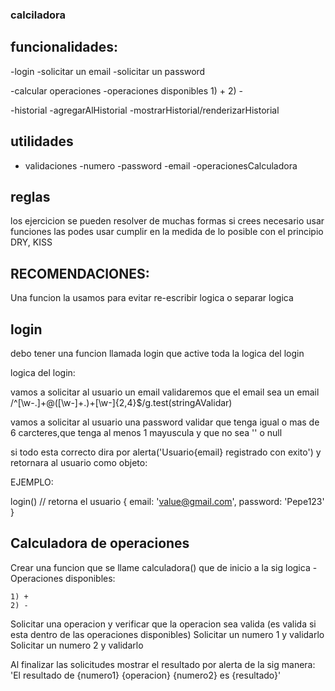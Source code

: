 ### calciladora

## funcionalidades:

-login
    -solicitar un email
    -solicitar un password


-calcular operaciones
    -operaciones disponibles
    1) +
    2) -


-historial
    -agregarAlHistorial
    -mostrarHistorial/renderizarHistorial

## utilidades

- validaciones
    -numero
    -password
    -email
    -operacionesCalculadora

## reglas

los ejercicion se pueden resolver de muchas formas
si crees necesario usar funciones las podes usar
cumplir en la medida de lo posible con el principio DRY, KISS

## RECOMENDACIONES:

Una funcion la usamos para evitar re-escribir logica o separar logica

## login

debo tener una funcion llamada login que active toda la logica del login

logica del login:

vamos a solicitar al usuario un email
validaremos que el email sea un email
/^[\w-\.]+@([\w-]+\.)+[\w-]{2,4}$/g.test(stringAValidar)

vamos a solicitar al usuario una password
validar que tenga igual o mas de 6 carcteres,que tenga al menos 1 mayuscula y que no sea '' o null

si todo esta correcto dira por alerta('Usuario{email} registrado con exito') y retornara al usuario como objeto:

EJEMPLO:

login() // retorna el usuario {
    email: 'value@gmail.com',
    password: 'Pepe123'
}

## Calculadora de operaciones

Crear una funcion que se llame calculadora() que de inicio a la sig logica
-Operaciones disponibles:

    1) +
    2) -

Solicitar una operacion y verificar que la operacion sea valida (es valida si esta dentro de las operaciones disponibles)
Solicitar un numero 1 y validarlo
Solicitar un numero 2 y validarlo

Al finalizar las solicitudes mostrar el resultado por alerta de la sig manera:
'El resultado de {numero1} {operacion} {numero2} es {resultado}'






















